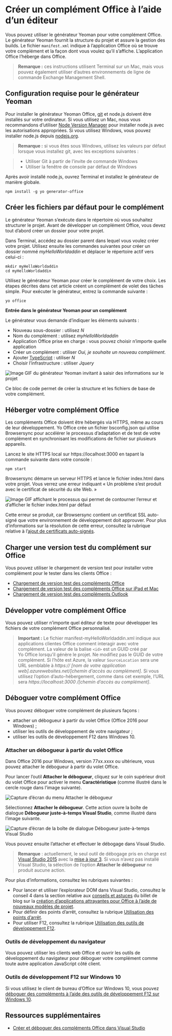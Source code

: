 
# <a name="create-an-office-add-in-using-any-editor"></a>Créer un complément Office à l’aide d’un éditeur

Vous pouvez utiliser le générateur Yeoman pour votre complément Office. Le générateur Yeoman fournit la structure du projet et assure la gestion des builds. Le fichier `manifest.xml` indique à l’application Office où se trouve votre complément et la façon dont vous voulez qu’il s’affiche. L’application Office l’héberge dans Office.

 >**Remarque :** ces instructions utilisent Terminal sur un Mac, mais vous pouvez également utiliser d’autres environnements de ligne de commande Exchange Management Shell. 


## <a name="prerequisites-for-the-yeoman-generator"></a>Configuration requise pour le générateur Yeoman

Pour installer le générateur Yeoman Office, [git](https://git-scm.com/downloads) et node.js doivent être installés sur votre ordinateur. Si vous utilisez un Mac, nous vous recommandons d’utiliser [Node Version Manager](https://github.com/creationix/nvm) pour installer node.js avec les autorisations appropriées. Si vous utilisez Windows, vous pouvez installer node.js depuis [nodejs.org](https://nodejs.org/en/).

>**Remarque :** si vous êtes sous Windows, utilisez les valeurs par défaut lorsque vous installez git, avec les exceptions suivantes :

>- Utiliser Git à partir de l’invite de commande Windows
>- Utiliser la fenêtre de console par défaut de Windows

Après avoir installé node.js, ouvrez Terminal et installez le générateur de manière globale.

```
npm install -g yo generator-office
```


## <a name="create-the-default-files-for-your-add-in"></a>Créer les fichiers par défaut pour le complément

Le générateur Yeoman s’exécute dans le répertoire où vous souhaitez structurer le projet. Avant de développer un complément Office, vous devez tout d’abord créer un dossier pour votre projet.

Dans Terminal, accédez au dossier parent dans lequel vous voulez créer votre projet. Utilisez ensuite les commandes suivantes pour créer un dossier nommé _myHelloWorldaddin_ et déplacer le répertoire actif vers celui-ci :




```
mkdir myHelloWorldaddin
cd myHelloWorldaddin
```

Utilisez le générateur Yeoman pour créer le complément de votre choix. Les étapes décrites dans cet article créent un complément de volet des tâches simple. Pour exécuter le générateur, entrez la commande suivante :




```
yo office
```

**Entrée dans le générateur Yeoman pour un complément**

Le générateur vous demande d’indiquer les éléments suivants : 


- Nouveau sous-dossier : utilisez _N_
- Nom du complément : utilisez _myHelloWorldaddin_ 
- Application Office prise en charge : vous pouvez choisir n’importe quelle application
- Créer un complément : utiliser _Oui, je souhaite un nouveau complément._
- Ajouter [TypeScript](https://www.typescriptlang.org/) : utiliser _N_
- Choisir l’infrastructure : utiliser _Jquery_


![Image GIF du générateur Yeoman invitant à saisir des informations sur le projet](../../images/gettingstarted-fast.gif)

Ce bloc de code permet de créer la structure et les fichiers de base de votre complément.


## <a name="hosting-your-office-add-in"></a>Héberger votre complément Office

Les compléments Office doivent être hébergés via HTTPS, même au cours de leur développement. Yo Office crée un fichier bsconfig.json qui utilise Browsersync pour accélérer le processus d’adaptation et de test de votre complément en synchronisant les modifications de fichier sur plusieurs appareils. 

Lancez le site HTTPS local sur https://localhost:3000 en tapant la commande suivante dans votre console :


```
npm start
```

Browsersync démarre un serveur HTTPS et lance le fichier index.html dans votre projet. Vous verrez une erreur indiquant « Un problème s’est produit avec le certificat de sécurité du site Web. »


![Image GIF affichant le processus qui permet de contourner l’erreur et d’afficher le fichier index.html par défaut](../../images/ssl-chrome-bypass.gif)

Cette erreur se produit, car Browsersync contient un certificat SSL auto-signé que votre environnement de développement doit approuver. Pour plus d’informations sur la résolution de cette erreur, consultez la rubrique relative à l’[ajout de certificats auto-signés](https://github.com/OfficeDev/generator-office/blob/master/src/docs/ssl.md).

## <a name="sideload-the-add-in-into-office"></a>Charger une version test du complément sur Office

Vous pouvez utiliser le chargement de version test pour installer votre complément pour le tester dans les clients Office :

- [Chargement de version test des compléments Office](../testing/create-a-network-shared-folder-catalog-for-task-pane-and-content-add-ins.md)
- [Chargement de version test des compléments Office sur iPad et Mac](../testing/sideload-an-office-add-in-on-ipad-and-mac.md)   
- [Chargement de version test des compléments Outlook](../outlook/testing-and-tips.md)

## <a name="develop-your-office-add-in"></a>Développer votre complément Office

Vous pouvez utiliser n’importe quel éditeur de texte pour développer les fichiers de votre complément Office personnalisé.

> **Important :** Le fichier manifest-myHelloWorldaddin.xml indique aux applications clientes Office comment interagir avec votre complément. La valeur de la balise `<id>` est un GUID créé par Yo Office lorsqu’il génère le projet. Ne modifiez pas le GUID de votre complément. Si l’hôte est Azure, la valeur `SourceLocation` sera une URL semblable à _https:// [nom de votre application web].azurewebsites.net/[chemin d’accès au complément]_. Si vous utilisez l’option d’auto-hébergement, comme dans cet exemple, l’URL sera _https://localhost:3000 /[chemin d’accès au complément]_.


## <a name="debug-your-office-add-in"></a>Déboguer votre complément Office

Vous pouvez déboguer votre complément de plusieurs façons :

- attacher un débogueur à partir du volet Office (Office 2016 pour Windows) ;
- utiliser les outils de développement de votre navigateur ;
- utiliser les outils de développement F12 dans Windows 10.

### <a name="attach-debugger-from-the-task-pane"></a>Attacher un débogueur à partir du volet Office

Dans Office 2016 pour Windows, version 77xx.xxxx ou ultérieure, vous pouvez attacher le débogueur à partir du volet Office. 

Pour lancer l’outil **Attacher le débogueur**, cliquez sur le coin supérieur droit du volet Office pour activer le menu **Caractéristique** (comme illustré dans le cercle rouge dans l’image suivante).   

![Capture d’écran du menu Attacher le débogueur](../../images/attach-debugger.png)

Sélectionnez **Attacher le débogueur**. Cette action ouvre la boîte de dialogue **Débogueur juste-à-temps Visual Studio**, comme illustré dans l’image suivante. 

![Capture d’écran de la boîte de dialogue Débogueur juste-à-temps Visual Studio](../../images/visual-studio-debugger.png)

Vous pouvez ensuite l’attacher et effectuer le débogage dans Visual Studio.   

  >  **Remarque** :  actuellement, le seul outil de débogage pris en charge est [Visual Studio 2015](https://www.visualstudio.com/downloads/) avec la [mise à jour 3](https://msdn.microsoft.com/en-us/library/mt752379.aspx). Si vous n’avez pas installé Visual Studio, la sélection de l’option **Attacher le débogueur** ne produit aucune action.  
  
Pour plus d’informations, consultez les rubriques suivantes :

-    Pour lancer et utiliser l’explorateur DOM dans Visual Studio, consultez le conseil 4 dans la section relative aux [conseils et astuces](https://blogs.msdn.microsoft.com/officeapps/2013/04/16/building-great-looking-apps-for-office-using-the-new-project-templates/#tips_tricks) du billet de blog sur la [création d’applications attrayantes pour Office à l’aide de nouveaux modèles de projet](https://blogs.msdn.microsoft.com/officeapps/2013/04/16/building-great-looking-apps-for-office-using-the-new-project-templates).
-    Pour définir des points d’arrêt, consultez la rubrique [Utilisation des points d’arrêt](https://msdn.microsoft.com/en-US/library/5557y8b4.aspx).
-    Pour utiliser F12, consultez la rubrique [Utilisation des outils de développement F12](https://msdn.microsoft.com/en-us/library/bg182326(v=vs.85).aspx).

### <a name="browser-developer-tools"></a>Outils de développement du navigateur 

Vous pouvez utiliser les clients web Office et ouvrir les outils de développement du navigateur pour déboguer votre complément comme toute autre application JavaScript côté client. 

### <a name="f12-developer-tools-on-windows-10"></a>Outils de développement F12 sur Windows 10

Si vous utilisez le client de bureau d’Office sur Windows 10, vous pouvez [déboguer des compléments à l’aide des outils de développement F12 sur Windows 10](../testing/debug-add-ins-using-f12-developer-tools-on-windows-10.md).
    
## <a name="additional-resources"></a>Ressources supplémentaires


- [Créer et déboguer des compléments Office dans Visual Studio](../../docs/get-started/create-and-debug-office-add-ins-in-visual-studio.md)
    
